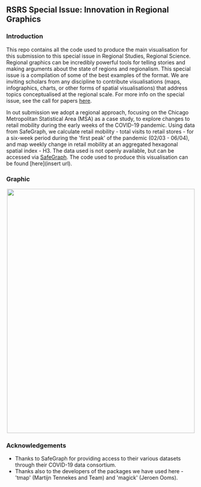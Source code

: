
## RSRS Special Issue: Innovation in Regional Graphics 

### Introduction 

This repo contains all the code used to produce the main visualisation for this submission to this special issue in Regional Studies, Regional Science. Regional graphics can be incredibly powerful tools for telling stories and making arguments about the state of regions and regionalism. This special issue is a compilation of some of the best examples of the format. We are inviting scholars from any discipline to contribute visualisations (maps, infographics, charts, or other forms of spatial visualisations) that address topics conceptualised at the regional scale. For more info on the special issue, see the call for papers [here](https://www.regionalstudies.org/special_issue/rsrs-innovation-in-regional-graphics/).

In out submission we adopt a regional approach, focusing on the Chicago Metropolitan Statistical Area (MSA) as a case study, to explore changes to retail mobility during the early weeks of the COVID-19 pandemic. Using data from SafeGraph, we calculate retail mobility - total visits to retail stores - for a six-week period during the 'first peak' of the pandemic (02/03 - 06/04), and map weekly change in retail mobility at an aggregated hexagonal spatial index - H3. The data used is not openly available, but can be accessed via [SafeGraph](https://www.safegraph.com/covid-19-data-consortium#:~:text=SafeGraph%20is%20providing%20free%20access,COVID%2D19%20(Coronavirus)). The code used to produce this visualisation can be found [here](insert url).

### Graphic

  <p align="center">
 <img width="500" height="650" src ="https://user-images.githubusercontent.com/43341895/106114000-fae74e80-6146-11eb-93fd-72af3cb6dcd2.gif">
</p>

### Acknowledgements

* Thanks to SafeGraph for providing access to their various datasets through their COVID-19 data consortium.
* Thanks also to the developers of the packages we have used here - 'tmap' (Martijn Tennekes and Team) and 'magick' (Jeroen Ooms).

